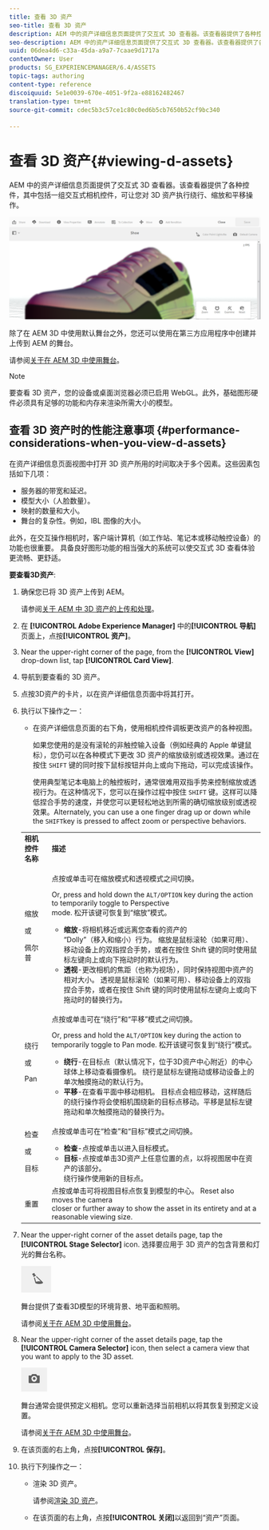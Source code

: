 ```yaml
---
title: 查看 3D 资产
seo-title: 查看 3D 资产
description: AEM 中的资产详细信息页面提供了交互式 3D 查看器。该查看器提供了各种控件，其中包括一组交互式相机控件，可让您对 3D 资产执行绕行、缩放和平移操作。
seo-description: AEM 中的资产详细信息页面提供了交互式 3D 查看器。该查看器提供了各种控件，其中包括一组交互式相机控件，可让您对 3D 资产执行绕行、缩放和平移操作。
uuid: 06dea4d6-c33a-45da-a9a7-7caae9d1717a
contentOwner: User
products: SG_EXPERIENCEMANAGER/6.4/ASSETS
topic-tags: authoring
content-type: reference
discoiquuid: 5e1e0039-670e-4051-9f2a-e88162482467
translation-type: tm+mt
source-git-commit: cdec5b3c57ce1c80c0ed6b5cb7650b52cf9bc340

---
```



# 查看 3D 资产{#viewing-d-assets}

AEM 中的资产详细信息页面提供了交互式 3D 查看器。该查看器提供了各种控件，其中包括一组交互式相机控件，可让您对 3D 资产执行绕行、缩放和平移操作。

![chlimage_1-16](assets/chlimage_1-16.png)

除了在 AEM 3D 中使用默认舞台之外，您还可以使用在第三方应用程序中创建并上传到 AEM 的舞台。

请参阅[关于在 AEM 3D 中使用舞台](/help/sites-classic-ui-authoring/classicui-stages-aem3d.md)。

>[!NOTE]
>
>要查看 3D 资产，您的设备或桌面浏览器必须已启用 WebGL。此外，基础图形硬件必须具有足够的功能和内存来渲染所需大小的模型。

## 查看 3D 资产时的性能注意事项 {#performance-considerations-when-you-view-d-assets}

在资产详细信息页面视图中打开 3D 资产所用的时间取决于多个因素。这些因素包括如下几项：

* 服务器的带宽和延迟。
* 模型大小（人脸数量）。
* 映射的数量和大小。
* 舞台的复杂性。例如，IBL 图像的大小。

此外，在交互操作相机时，客户端计算机（如工作站、笔记本或移动触控设备）的功能也很重要。 具备良好图形功能的相当强大的系统可以使交互式 3D 查看体验更流畅、更舒适。

**要查看3D资产**:

1. 确保您已将 3D 资产上传到 AEM。

   请参阅[关于 AEM 中 3D 资产的上传和处理](/help/sites-classic-ui-authoring/classicui-upload-proc-3d.md)。
1. 在 **[!UICONTROL Adobe Experience Manager]** 中的&#x200B;**[!UICONTROL 导航]**&#x200B;页面上，点按&#x200B;**[!UICONTROL 资产]**。
1. Near the upper-right corner of the page, from the **[!UICONTROL View]** drop-down list, tap **[!UICONTROL Card View]**.

1. 导航到要查看的 3D 资产。
1. 点按3D资产的卡片，以在资产详细信息页面中将其打开。

1. 执行以下操作之一：

   * 在资产详细信息页面的右下角，使用相机控件调板更改资产的各种视图。

      如果您使用的是没有滚轮的非触控输入设备（例如经典的 Apple 单键鼠标），您仍可以在各种模式下更改 3D 资产的缩放级别或透视效果。通过在按住 `SHIFT` 键的同时按下鼠标按钮并向上或向下拖动，可以完成该操作。

      使用典型笔记本电脑上的触控板时，通常很难用双指手势来控制缩放或透视行为。在这种情况下，您可以在操作过程中按住 `SHIFT` 键。这样可以降低捏合手势的速度，并使您可以更轻松地达到所需的确切缩放级别或透视效果。Alternately, you can use a one finger drag up or down while the `SHIFT`key is pressed to affect zoom or perspective behaviors.
   <table> 
    <tbody> 
      <tr> 
      <td><strong>相机控件名称</strong><br /> </td> 
      <td><strong>描述</strong></td> 
      </tr> 
      <tr> 
      <td><p>缩放</p> <p>或</p> <p>佩尔普</p> </td> 
      <td><p>点按或单击可在缩放模式和透视模式之间切换。</p> <p>Or, press and hold down the <code>ALT/OPTION</code> key during the action to temporarily toggle to Perspective<br /> mode. 松开该键可恢复到“缩放”模式。</p> 
        <ul> 
        <li><strong>缩放</strong>-将相机移近或远离您查看的资产的<br /> “Dolly”（移入和缩小）行为。 缩放是鼠标滚轮（如果可用）、移动设备上的双指捏合手势，或者在按住 Shift 键的同时使用鼠标左键向上或向下拖动时的默认行为。</li> 
        <li><strong>透视</strong>-更改相机的焦距（也称为视场），同时保持视图中资产的相对大小。 透视是鼠标滚轮（如果可用）、移动设备上的双指捏合手势，或者在按住 Shift 键的同时使用鼠标左键向上或向下拖动时的替换行为。</li> 
        </ul> </td> 
      </tr> 
      <tr> 
      <td><p>绕行</p> <p>或</p> <p>Pan</p> </td> 
      <td><p>点按或单击可在“绕行”和“平移”模式之间切换。</p> <p>Or, press and hold the <code>ALT/OPTION</code> key during the action to temporarily toggle to Pan mode. 松开该键可恢复到“绕行”模式。</p> 
        <ul> 
        <li><strong>绕行</strong>-在目标点（默认情况下，位于3D资产中心附近）的中心球体上移动查看摄像机。 绕行是鼠标左键拖动或移动设备上的单次触摸拖动的默认行为。</li> 
        <li><strong>平移</strong>-在查看平面中移动相机。 目标点会相应移动，这样随后的绕行操作将会使相机围绕新的目标点移动。平移是鼠标左键拖动和单次触摸拖动的替换行为。</li> 
        </ul> </td> 
      </tr> 
      <tr> 
      <td><p>检查</p> <p>或</p> <p>目标</p> </td> 
      <td><p>点按或单击可在“检查”和“目标”模式之间切换。</p> 
        <ul> 
        <li><strong>检查</strong>-点按或单击以进入目标模式。</li> 
        <li><strong>目标</strong>-点按或单击3D资产上任意位置的点，以将视图居中在资产的该部分。<br /> 绕行操作使用新的目标点。</li> 
        </ul> </td> 
      </tr> 
      <tr> 
      <td>重置</td> 
      <td>点按或单击可将视图目标点恢复到模型的中心。 Reset also moves the camera<br /> closer or further away to show the asset in its entirety and at a reasonable viewing size.</td> 
      </tr> 
    </tbody> 
    </table>

1. Near the upper-right corner of the asset details page, tap the **[!UICONTROL Stage Selector]** icon. 选择要应用于 3D 资产的包含背景和灯光的舞台名称。

   ![](do-not-localize/chlimage_1-2.png)

   舞台提供了查看3D模型的环境背景、地平面和照明。

   请参阅[关于在 AEM 3D 中使用舞台](/help/sites-classic-ui-authoring/classicui-stages-aem3d.md)。

1. Near the upper-right corner of the asset details page, tap the **[!UICONTROL Camera Selector]** icon, then select a camera view that you want to apply to the 3D asset.

   ![](do-not-localize/chlimage_1-3.png)

   舞台通常会提供预定义相机。您可以重新选择当前相机以将其恢复到预定义设置。

   请参阅[关于在 AEM 3D 中使用舞台](/help/sites-classic-ui-authoring/classicui-stages-aem3d.md)。

1. 在该页面的右上角，点按&#x200B;**[!UICONTROL 保存]**。
1. 执行下列操作之一：

   * 渲染 3D 资产。

      请参阅[渲染 3D 资产](/help/sites-classic-ui-authoring/classicui-rendering-3d.md)。

   * 在该页面的右上角，点按&#x200B;**[!UICONTROL 关闭]**&#x200B;以返回到“资产”页面。

